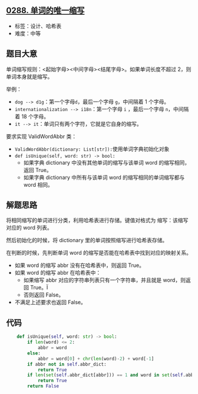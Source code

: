 ## [0288. 单词的唯一缩写](https://leetcode-cn.com/problems/unique-word-abbreviation/)

- 标签：设计、哈希表
- 难度：中等

## 题目大意

单词缩写规则：<起始字母><中间字母><结尾字母>。如果单词长度不超过 2，则单词本身就是缩写。

举例：

- `dog --> d1g`：第一个字母`d`，最后一个字母 `g`，中间隔着 1 个字母。
- `internationalization --> i18n`：第一个字母 `i` ，最后一个字母 `n`，中间隔着 18 个字母。
- `it --> it`：单词只有两个字符，它就是它自身的缩写。

要求实现 ValidWordAbbr 类：

- `ValidWordAbbr(dictionary: List[str]):`使用单词字典初始化对象
- `def isUnique(self, word: str) -> bool:`
  - 如果字典 dictionary 中没有其他单词的缩写与该单词 word 的缩写相同，返回 True。
  - 如果字典 dictionary 中所有与该单词 word 的缩写相同的单词缩写都与 word 相同。

## 解题思路

将相同缩写的单词进行分类，利用哈希表进行存储。键值对格式为 缩写：该缩写对应的 word 列表。

然后初始化的时候，将 dictionary 里的单词按照缩写进行哈希表存储。

在判断的时候，先判断单词 word 的缩写是否能在哈希表中找到对应的映射关系。

- 如果 word 的缩写 abbr 没有在哈希表中，则返回 True。
- 如果 word 的缩写 abbr 在哈希表中：
  - 如果缩写 abbr 对应的字符串列表只有一个字符串，并且就是 word，则返回 True。Ï
  - 否则返回 False。
- 不满足上述要求也返回 False。

## 代码

```Python
    def isUnique(self, word: str) -> bool:
        if len(word) <= 2:
            abbr = word
        else:
            abbr = word[0] + chr(len(word)-2) + word[-1]
        if abbr not in self.abbr_dict:
            return True
        if len(set(self.abbr_dict[abbr])) == 1 and word in set(self.abbr_dict[abbr]):
            return True
        return False
```

